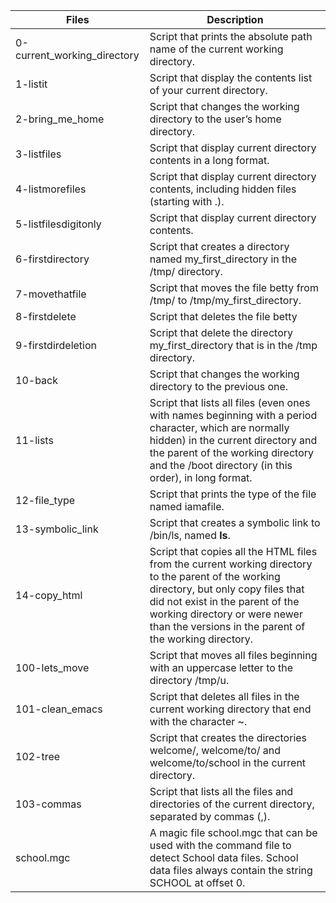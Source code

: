 | Files       | Description |
| ----------- | ----------- |
| 0-current_working_directory      | Script that prints the absolute path name of the current working directory.    |
| 1-listit      | Script that display the contents list of your current directory.    |
| 2-bring_me_home | Script that changes the working directory to the user’s home directory. |
| 3-listfiles | Script that display current directory contents in a long format. |
| 4-listmorefiles | Script that display current directory contents, including hidden files (starting with .). |
| 5-listfilesdigitonly | Script that display current directory contents. |
| 6-firstdirectory | Script that creates a directory named my_first_directory in the /tmp/ directory. |
| 7-movethatfile | Script that moves the file betty from /tmp/ to /tmp/my_first_directory. |
| 8-firstdelete | Script that deletes the file betty |
| 9-firstdirdeletion | Script that delete the directory my_first_directory that is in the /tmp directory. |
| 10-back | Script that changes the working directory to the previous one. |
| 11-lists | Script that lists all files (even ones with names beginning with a period character, which are normally hidden) in the current directory and the parent of the working directory and the /boot directory (in this order), in long format. |
| 12-file_type | Script that prints the type of the file named iamafile. |
| 13-symbolic_link | Script that creates a symbolic link to /bin/ls, named __ls__. |
| 14-copy_html | Script that copies all the HTML files from the current working directory to the parent of the working directory, but only copy files that did not exist in the parent of the working directory or were newer than the versions in the parent of the working directory. |
| 100-lets_move | Script that moves all files beginning with an uppercase letter to the directory /tmp/u. |
| 101-clean_emacs | Script that deletes all files in the current working directory that end with the character ~. |
| 102-tree | Script that creates the directories welcome/, welcome/to/ and welcome/to/school in the current directory. |
| 103-commas | Script that lists all the files and directories of the current directory, separated by commas (,). |
| school.mgc | A magic file school.mgc that can be used with the command file to detect School data files. School data files always contain the string SCHOOL at offset 0. |


